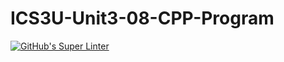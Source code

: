 # ICS3U-Unit3-08-CPP-Program

[![GitHub's Super Linter](https://github.com/Igor-Zhelezniak-1/ICS3U-Unit3-08-CPP-Program/workflows/GitHub's%20Super%20Linter/badge.svg)](https://github.com/Igor-Zhelezniak-1/ICS3U-Unit3-08-CPP-Program/actions)
